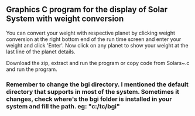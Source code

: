 
<h2>Graphics C program for the display of Solar System with weight conversion</h2>
<p>You can convert your weight with respective planet by clicking weight conversion at the right bottom end of the run time screen and enter your weight and click 'Enter'. Now click on any planet to show your weight at the last line of the planet details.</>
<p>Download the zip, extract and run the program or copy code from Solars~.c and run the program.</p>
<h3>Remember to change the bgi directory. I mentioned the default directory that supports in most of the system. Sometimes it changes, check where's the bgi folder is installed in your system and fill the path. eg: "c:/tc/bgi"</h3>
